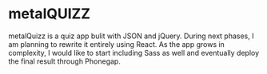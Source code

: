 # metalQUIZZ
metalQuizz is a quiz app bulit with JSON and jQuery. During next phases, I am planning to rewrite it entirely using React. As the app grows in complexity, I would like to start including Sass as well and eventually deploy the final result through Phonegap.
